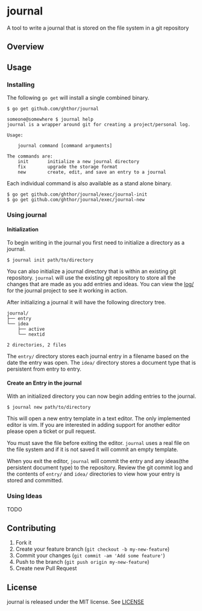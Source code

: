 # journal

A tool to write a journal that is stored on the file system in a git repository

## Overview

## Usage

### Installing

The following `go get` will install a single combined binary.

    $ go get github.com/ghthor/journal

```
someone@somewhere $ journal help
journal is a wrapper around git for creating a project/personal log.

Usage:

	journal command [command arguments]

The commands are:
    init       initialize a new journal directory
    fix        upgrade the storage format
    new        create, edit, and save an entry to a journal

```

Each individual command is also available as a stand alone
binary.

    $ go get github.com/ghthor/journal/exec/journal-init
    $ go get github.com/ghthor/journal/exec/journal-new

### Using journal

#### Initialization

To begin writing in the journal you first need to initialize
a directory as a journal.

    $ journal init path/to/directory

You can also initialize a journal directory that is within an existing
git repository. `journal` will use the existing git repository to
store all the changes that are made as you add entries and ideas.
You can view the [log/](https://github.com/ghthor/journal/tree/master/log)
for the journal project to see it working in action.

After initializing a journal it will have the following directory tree.

```
journal/
├── entry
└── idea
    ├── active
    └── nextid

2 directories, 2 files
```

The `entry/` directory stores each journal entry in a filename
based on the date the entry was open. The `idea/` directory
stores a document type that is persistent from entry to entry.

#### Create an Entry in the journal

With an initialized directory you can now begin adding entries
to the journal.

    $ journal new path/to/directory

This will open a new entry template in a text editor. The only
implemented editor is vim. If you are interested in adding support
for another editor please open a ticket or pull request.

You must save the file before exiting the editor. `journal` uses a
real file on the file system and if it is not saved it will commit
an empty template.

When you exit the editor, `journal` will commit the entry and any
ideas(the persistent document type) to the repository. Review the
git commit log and the contents of `entry/` and `idea/` directories
to view how your entry is stored and committed.

### Using Ideas

TODO

## Contributing

1. Fork it
2. Create your feature branch (`git checkout -b my-new-feature`)
3. Commit your changes (`git commit -am 'Add some feature'`)
4. Push to the branch (`git push origin my-new-feature`)
5. Create new Pull Request

## License

journal is released under the MIT license. See [LICENSE](https://github.com/ghthor/journal/blob/master/LICENSE)
